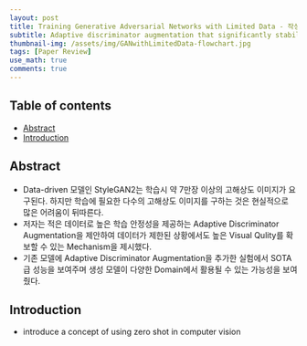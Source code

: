 ```yaml
---
layout: post
title: Training Generative Adversarial Networks with Limited Data - 작성중
subtitle: Adaptive discriminator augmentation that significantly stabilizes training in limited data
thumbnail-img: /assets/img/GANwithLimitedData-flowchart.jpg
tags: [Paper Review]
use_math: true
comments: true
---
```


## Table of contents
- [Abstract](#abstract)  
- [Introduction](#introduction)  

## Abstract
- Data-driven 모델인 StyleGAN2는 학습시 약 7만장 이상의 고해상도 이미지가 요구된다. 하지만 학습에 필요한 다수의 고해상도 이미지를 구하는 것은 현실적으로 많은 어려움이 뒤따른다.
- 저자는 적은 데이터로 높은 학습 안정성을 제공하는 Adaptive Discriminator Augmentation을 제안하여 데이터가 제한된 상황에서도 높은 Visual Qulity를 확보할 수 있는 Mechanism을 제시했다.
- 기존 모델에 Adaptive Discriminator Augmentation을 추가한 실험에서 SOTA급 성능을 보여주며 생성 모델이 다양한 Domain에서 활용될 수 있는 가능성을 보여줬다.

## Introduction
- introduce a concept of using zero shot in computer vision
